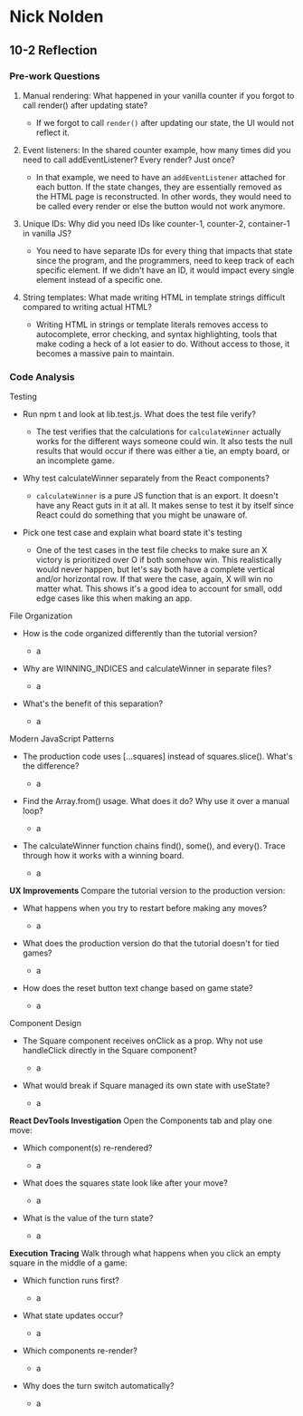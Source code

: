 # Nick Nolden

## 10-2 Reflection

### Pre-work Questions

1. Manual rendering: What happened in your vanilla counter if you forgot to call render() after updating state?

   - If we forgot to call `render()` after updating our state, the UI would not reflect it.

2. Event listeners: In the shared counter example, how many times did you need to call addEventListener? Every render? Just once?

   - In that example, we need to have an `addEventListener` attached for each button. If the state changes, they are essentially removed as the HTML page is reconstructed. In other words, they would need to be called every render or else the button would not work anymore.

3. Unique IDs: Why did you need IDs like counter-1, counter-2, container-1 in vanilla JS?

   - You need to have separate IDs for every thing that impacts that state since the program, and the programmers, need to keep track of each specific element. If we didn't have an ID, it would impact every single element instead of a specific one.

4. String templates: What made writing HTML in template strings difficult compared to writing actual HTML?

   - Writing HTML in strings or template literals removes access to autocomplete, error checking, and syntax highlighting, tools that make coding a heck of a lot easier to do. Without access to those, it becomes a massive pain to maintain.

### Code Analysis

Testing

- Run npm t and look at lib.test.js. What does the test file verify?

  - The test verifies that the calculations for `calculateWinner` actually works for the different ways someone could win. It also tests the null results that would occur if there was either a tie, an empty board, or an incomplete game.

- Why test calculateWinner separately from the React components?

  - `calculateWinner` is a pure JS function that is an export. It doesn't have any React guts in it at all. It makes sense to test it by itself since React could do something that you might be unaware of.

- Pick one test case and explain what board state it's testing

  - One of the test cases in the test file checks to make sure an X victory is prioritized over O if both somehow win. This realistically would never happen, but let's say both have a complete vertical and/or horizontal row. If that were the case, again, X will win no matter what. This shows it's a good idea to account for small, odd edge cases like this when making an app.

File Organization

- How is the code organized differently than the tutorial version?

  - a

- Why are WINNING_INDICES and calculateWinner in separate files?

  - a

- What's the benefit of this separation?

  - a

Modern JavaScript Patterns

- The production code uses [...squares] instead of squares.slice(). What's the difference?

  - a

- Find the Array.from() usage. What does it do? Why use it over a manual loop?

  - a

- The calculateWinner function chains find(), some(), and every(). Trace through how it works with a winning board.

  - a

**UX Improvements** Compare the tutorial version to the production version:

- What happens when you try to restart before making any moves?

  - a

- What does the production version do that the tutorial doesn't for tied games?

  - a

- How does the reset button text change based on game state?

  - a

Component Design

- The Square component receives onClick as a prop. Why not use handleClick directly in the Square component?

  - a

- What would break if Square managed its own state with useState?

  - a

**React DevTools Investigation** Open the Components tab and play one move:

- Which component(s) re-rendered?

  - a

- What does the squares state look like after your move?

  - a

- What is the value of the turn state?

  - a

**Execution Tracing** Walk through what happens when you click an empty square in the middle of a game:

- Which function runs first?

  - a

- What state updates occur?

  - a

- Which components re-render?

  - a

- Why does the turn switch automatically?

  - a
